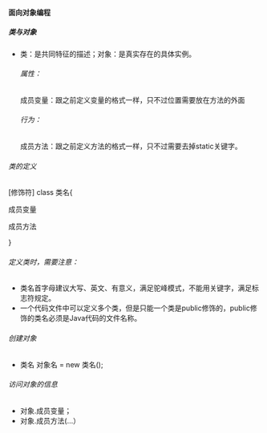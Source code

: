 #### 面向对象编程

##### 类与对象

+ 类：是共同特征的描述；对象：是真实存在的具体实例。

  ###### 属性：

  成员变量：跟之前定义变量的格式一样，只不过位置需要放在方法的外面

   ######  行为：

  成员方法：跟之前定义方法的格式一样，只不过需要去掉static关键字。

###### 类的定义

[修饰符] class 类名{

成员变量

成员方法

}

###### 定义类时，需要注意：

+ 类名首字母建议大写、英文、有意义，满足驼峰模式，不能用关键字，满足标志符规定。
+ 一个代码文件中可以定义多个类，但是只能一个类是public修饰的，public修饰的类名必须是Java代码的文件名称。

###### 创建对象

* 类名 对象名 = new 类名();

###### 访问对象的信息

+ 对象.成员变量；
+ 对象.成员方法(...）